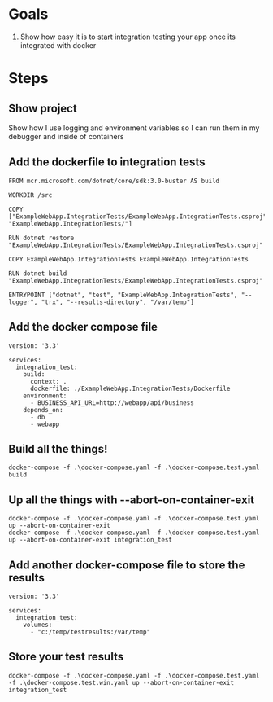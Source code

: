 # Goals
1) Show how easy it is to start integration testing your app once its integrated with docker

# Steps

## Show project
Show how I use logging and environment variables so I can run them in my debugger and inside of containers

## Add the dockerfile to integration tests
```
FROM mcr.microsoft.com/dotnet/core/sdk:3.0-buster AS build

WORKDIR /src

COPY ["ExampleWebApp.IntegrationTests/ExampleWebApp.IntegrationTests.csproj", "ExampleWebApp.IntegrationTests/"]

RUN dotnet restore "ExampleWebApp.IntegrationTests/ExampleWebApp.IntegrationTests.csproj"

COPY ExampleWebApp.IntegrationTests ExampleWebApp.IntegrationTests

RUN dotnet build "ExampleWebApp.IntegrationTests/ExampleWebApp.IntegrationTests.csproj"

ENTRYPOINT ["dotnet", "test", "ExampleWebApp.IntegrationTests", "--logger", "trx", "--results-directory", "/var/temp"]
```

## Add the docker compose file
```
version: '3.3'

services:
  integration_test:
    build:
      context: .
      dockerfile: ./ExampleWebApp.IntegrationTests/Dockerfile
    environment:
      - BUSINESS_API_URL=http://webapp/api/business
    depends_on:
      - db
      - webapp
```

## Build all the things!
```
docker-compose -f .\docker-compose.yaml -f .\docker-compose.test.yaml build
```

## Up all the things with --abort-on-container-exit
```
docker-compose -f .\docker-compose.yaml -f .\docker-compose.test.yaml up --abort-on-container-exit
docker-compose -f .\docker-compose.yaml -f .\docker-compose.test.yaml up --abort-on-container-exit integration_test
```

## Add another docker-compose file to store the results
```
version: '3.3'

services:
  integration_test:
    volumes:
      - "c:/temp/testresults:/var/temp"
```

## Store your test results
```
docker-compose -f .\docker-compose.yaml -f .\docker-compose.test.yaml -f .\docker-compose.test.win.yaml up --abort-on-container-exit integration_test
```